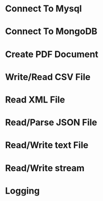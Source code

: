 # Connect To Mysql 
# Connect To MongoDB
# Create PDF Document
# Write/Read CSV File
# Read XML File
# Read/Parse JSON File
# Read/Write text File
# Read/Write stream
# Logging
